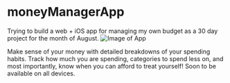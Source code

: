 # moneyManagerApp
Trying to build a web + iOS app for managing my own budget as a 30 day project for the month of August.
![Image of App](https://jakexia.com/img/projects/moneymanager.jpg)

Make sense of your money with detailed breakdowns of your spending habits. Track how much you are spending, categories to spend less on, and most importantly, know when you can afford to treat yourself! Soon to be available on all devices.
